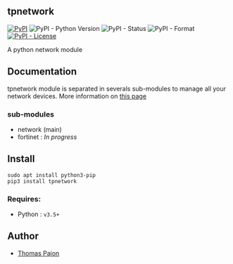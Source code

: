 ## tpnetwork

[![PyPI](https://img.shields.io/pypi/v/tpnetwork?logo=pypi&logoColor=white)](https://pypi.org/project/tpnetwork)
![PyPI - Python Version](https://img.shields.io/pypi/pyversions/tpnetwork?logo=python&logoColor=white)
![PyPI - Status](https://img.shields.io/pypi/status/tpnetwork)
![PyPI - Format](https://img.shields.io/pypi/format/tpnetwork)
[![PyPI - License](https://img.shields.io/pypi/l/tpnetwork)](https://github.com/tomarrok/tpnetwork/blob/main/LICENSE)

A python network module

## Documentation

tpnetwork module is separated in severals sub-modules to manage all your network devices.
More information on [this page](https://github.com/tomarrok/tpnetwork/wiki)

### sub-modules
- network (main)
- fortinet : <em>In progress</em>

## Install
```
sudo apt install python3-pip
pip3 install tpnetwork
```

### Requires:
- Python : `v3.5+`

## Author
- [Thomas Pajon](mailto:th.pajon45@gmail.com)
